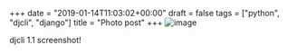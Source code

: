 +++
date = "2019-01-14T11:03:02+00:00"
draft = false
tags = ["python", "djcli", "django"]
title = "Photo post"
+++
![image](/img/2019-01-14-photo-post/10b1539621fad2c707ae8da7067961427489c3d212c51cf0e1dcbdfade36cdeb.png)

djcli 1.1 screenshot!
